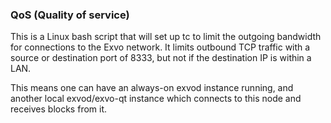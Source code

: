 ### QoS (Quality of service) ###

This is a Linux bash script that will set up tc to limit the outgoing bandwidth for connections to the Exvo network. It limits outbound TCP traffic with a source or destination port of 8333, but not if the destination IP is within a LAN.

This means one can have an always-on exvod instance running, and another local exvod/exvo-qt instance which connects to this node and receives blocks from it.
